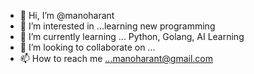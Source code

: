 - 👋 Hi, I’m @manoharant
- 👀 I’m interested in ...learning new programming
- 🌱 I’m currently learning ... Python, Golang, AI Learning
- 💞️ I’m looking to collaborate on ...
- 📫 How to reach me ...manoharant@gmail.com

<!---
manoharant/manoharant is a ✨ special ✨ repository because its `README.md` (this file) appears on your GitHub profile.
You can click the Preview link to take a look at your changes.
--->
